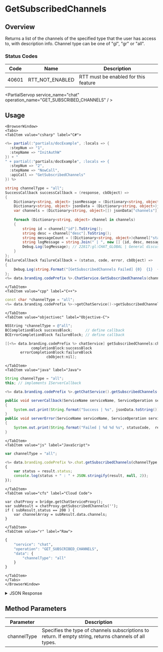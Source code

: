 # GetSubscribedChannels
## Overview
Returns a list of the channels of the specified type that the user has access to, with description info. Channel type can be one of "gl", "gr" or "all".



### Status Codes
Code | Name | Description
---- | ---- | -----------
40601 | RTT_NOT_ENABLED | RTT must be enabled for this feature

<PartialServop service_name="chat" operation_name="GET_SUBSCRIBED_CHANNELS" / >

## Usage

```mdx-code-block
<BrowserWindow>
<Tabs>
<TabItem value="csharp" label="C#">
```

```csharp
<%= partial(:"partials/docExample", :locals => {
  :stepNum => "1",
  :stepName => "InitAuthW"
}) + "
" + partial(:"partials/docExample", :locals => {
  :stepNum => "2",
  :stepName => "NowCall",
  :apiCall => "GetSubscribedChannels"
}) %>

string channelType = "all";
SuccessCallback successCallback = (response, cbObject) =>
{
	Dictionary<string, object> jsonMessage = (Dictionary<string, object>)JsonFx.Json.JsonReader.Deserialize(response);
	Dictionary<string, object> jsonData = (Dictionary<string, object>)jsonMessage["data"];
	var channels = (Dictionary<string, object>[]) jsonData["channels"];
	
	foreach (Dictionary<string, object> channel in channels)
	{
		string id = channel["id"].ToString();
		string desc = channel["desc"].ToString();
		string messageCount = ((Dictionary<string, object>)channel["stats"])["messageCount"].ToString();
		string logMessage = string.Join(" | ", new [] {id, desc, messageCount});
		Debug.Log(logMessage); // 22817:gl:CHAT_GLOBAL | General discussion about the app. | 25					
	}
};
FailureCallback failureCallback = (status, code, error, cbObject) =>
{
	Debug.Log(string.Format("[GetSubscribedChannels Failed] {0}  {1}  {2}", status, code, error));
};
<%= data.branding.codePrefix %>.ChatService.GetSubscribedChannels(channelType, successCallback, failureCallback);
```

```mdx-code-block
</TabItem>
<TabItem value="cpp" label="C++">
```

```cpp
const char *channelType = "all";
<%= data.branding.codePrefix %>->getChatService()->getSubscribedChannels(channelType, this);
```

```mdx-code-block
</TabItem>
<TabItem value="objectivec" label="Objective-C">
```

```objectivec
NSString *channelType = @"all";
BCCompletionBlock successBlock;      // define callback
BCErrorCompletionBlock failureBlock; // define callback

[[<%= data.branding.codePrefix %> chatService] getSubscribedChannels:channelType
            completionBlock:successBlock
       errorCompletionBlock:failureBlock
                   cbObject:nil];
```

```mdx-code-block
</TabItem>
<TabItem value="java" label="Java">
```

```java
String channelType = "all";
this; // implements IServerCallback

<%= data.branding.codePrefix %>.getChatService().getSubscribedChannels(channelType, this);

public void serverCallback(ServiceName serviceName, ServiceOperation serviceOperation, JSONObject jsonData)
{
    System.out.print(String.format("Success | %s", jsonData.toString()));
}
public void serverError(ServiceName serviceName, ServiceOperation serviceOperation, int statusCode, int reasonCode, String jsonError)
{
    System.out.print(String.format("Failed | %d %d %s", statusCode,  reasonCode, jsonError.toString()));
}
```

```mdx-code-block
</TabItem>
<TabItem value="js" label="JavaScript">
```

```javascript
var channelType = "all";

<%= data.branding.codePrefix %>.chat.getSubscribedChannels(channelType, result =>
{
	var status = result.status;
	console.log(status + " : " + JSON.stringify(result, null, 2));
});
```

```mdx-code-block
</TabItem>
<TabItem value="cfs" label="Cloud Code">
```

```cfscript
var chatProxy = bridge.getChatServiceProxy();
var subResult = chatProxy.getSubscribedChannels('');
if ( subResult.status == 200 ) {
    var channelArray = subResult.data.channels;
}
```

```mdx-code-block
</TabItem>
<TabItem value="r" label="Raw">
```

```r
{
	"service": "chat",
	"operation": "GET_SUBSCRIBED_CHANNELS",
	"data": {
		"channelType": "all"
	}
}
```

```mdx-code-block
</TabItem>
</Tabs>
</BrowserWindow>
```

<details>
<summary>JSON Response</summary>

```json
{
    "data": {
        "channels": [{
            "id": "22817:gl:CHAT_GLOBAL",
            "type": "gl",
            "code": "CHAT_GLOBAL",
            "name": "Global Chat",
            "desc": "General discussion about the app.",
            "stats": {
                "messageCount": 25
            }
        }, 
        {
            "id": "22817:gl:CHAT_GROUPFINDER",
            "type": "gl",
            "code": "CHAT_GROUPFINDER",
            "name": "Group Finder",
            "desc": "Find a group.",
            "stats": {
                "messageCount": 25
            }
        }, 
        {
            "id": "22817:gr:134a78eb-ea90-4f4a-8fdd-87e5dad7c56c",
            "type": "gr",
            "code": "red",
            "name": "red",
            "desc": "",
            "stats": {
            "messageCount": 0,
            "memberCount": 2,
            "listenerCount": 0
            }
        }]
    },
    "status": 200
}
```
</details>

## Method Parameters
Parameter | Description
--------- | -----------
channelType | Specifies the type of channels subscriptions to return. If empty string, returns channels of all types.


